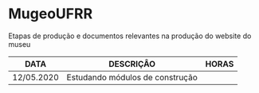 # MugeoUFRR
 Etapas de produção e documentos relevantes na produção do website do museu

DATA | DESCRIÇÂO | HORAS
:---: | :---: | :---:
12/05.2020 | Estudando módulos de construção | 
